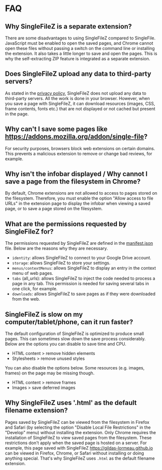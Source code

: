 # FAQ

## Why SingleFileZ is a separate extension?
There are some disadvantages to using SingleFileZ compared to SingleFile. JavaScript must be enabled to open the saved pages, and Chrome cannot open these files without passing a switch on the command line or installing the extension. It also takes a little longer to save and open the pages. This is why the self-extracting ZIP feature is integrated as a separate extension.

## Does SingleFileZ upload any data to third-party servers?
As stated in the [privacy policy](https://github.com/gildas-lormeau/SingleFileZ/blob/master/privacy.md), SingleFileZ does not upload any data to third-party servers. All the work is done in your browser. However, when you save a page with SingleFileZ, it can download resources (images, CSS, frame contents, fonts etc.) that are not displayed or not cached but present in the page.

## Why can't I save some pages like https://addons.mozilla.org/addon/single-file?
For security purposes, browsers block web extensions on certain domains. This prevents a malicious extension to remove or change bad reviews, for example.

## Why isn't the infobar displayed / Why cannot I save a page from the filesystem in Chrome?
By default, Chrome extensions are not allowed to access to pages stored on the filesystem. Therefore, you must enable the option "Allow access to file URLs" in the extension page to display the infobar when viewing a saved page, or to save a page stored on the filesystem.

## What are the permissions requested by SingleFileZ for?
The permissions requested by SingleFileZ are defined in the [manifest.json](https://github.com/gildas-lormeau/SingleFileZ/blob/master/manifest.json) file. Below are the reasons why they are necessary.
 - `identity`: allows SingleFileZ to connect to your Google Drive account.
 - `storage`: allows SingleFileZ to store your settings.
 - `menus/contextMenus`: allows SingleFileZ to display an entry in the context menu of web pages.
 - `tabs` (all_urls): allows SingleFileZ to inject the code needed to process a page in any tab. This permission is needed for saving several tabs in one click, for example.
 - `downloads`: allows SingleFileZ to save pages as if they were downloaded from the web.

## SingleFileZ is slow on my computer/tablet/phone, can it run faster?
The default configuration of SingleFileZ is optimized to produce small pages. This can sometimes slow down the save process considerably. Below are the options you can disable to save time and CPU.
 - HTML content > remove hidden elements
 - Stylesheets > remove unused styles

You can also disable the options below. Some resources (e.g. images, frames) on the page may be missing though.
 - HTML content > remove frames
 - Images > save deferred images
 
 ## Why SingleFileZ uses '.html' as the default filename extension?
Pages saved by SingleFileZ can be viewed from the filesystem in Firefox and Safari (by selecting the option "Disable Local File Restrictions" in the "Develop" menu) without installing the extension. Only Chrome requires the installation of SingleFileZ to view saved pages from the filesystem. These restrictions don't apply when the saved page is hosted on a server. For example, this page saved with SingleFileZ https://gildas-lormeau.github.io can be viewed in Firefox, Chrome, or Safari without installing or doing anything special. That's why SingleFileZ uses `.html` as the default filename extension.

